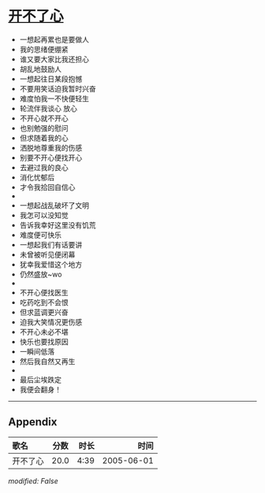# [开不了心](https://music.163.com/song?id=66188)

* 一想起再累也是要做人
* 我的思绪便绷紧
* 谁又要大家比我还担心
* 胡乱地鼓励人
* 一想起往日某段抱憾
* 不要用笑话迫我暂时兴奋
* 难度怕我一不快便轻生
* 轮流伴我谈心 放心
* 不开心就不开心
* 也别勉强的慰问
* 但求随着我的心
* 洒脱地尊重我的伤感
* 别要不开心便找开心
* 去避过我的良心
* 消化忧郁后
* 才令我拾回自信心
* 
* 一想起战乱破坏了文明
* 我怎可以没知觉
* 告诉我幸好这里没有饥荒
* 难度便可快乐
* 一想起我们有话要讲
* 未曾被听见便闭幕
* 犹幸我爱惜这个地方
* 仍然盛放~wo
* 
* 不开心便找医生
* 吃药吃到不会恨
* 但求蓝调更兴奋
* 迫我大笑情况更伤感
* 不开心未必不堪
* 快乐也要找原因
* 一瞬间低落
* 然后我自然又再生
* 
* 最后尘埃跌定
* 我便会翻身！


---

## Appendix

|歌名|分数|时长|时间|
|:---|:---:|---:|---:|
|开不了心|20.0|4:39|2005-06-01

*modified: False*